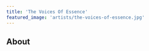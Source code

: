 ```yaml
---
title: 'The Voices Of Essence'
featured_image: 'artists/the-voices-of-essence.jpg'
---
```


## About


